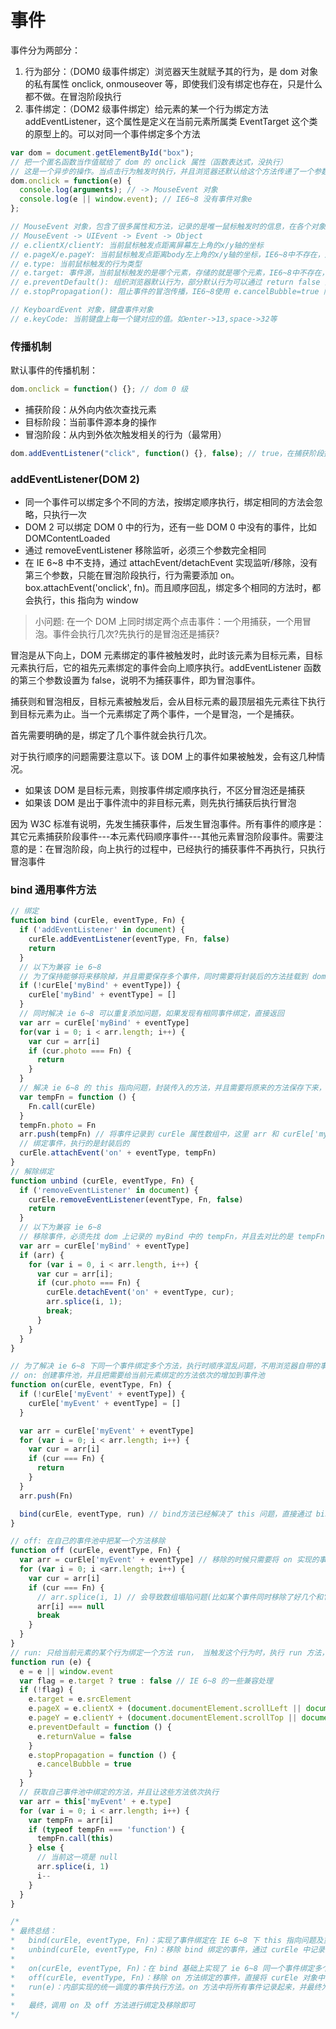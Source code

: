 # 事件

事件分为两部分：

1. 行为部分：（DOM0 级事件绑定）浏览器天生就赋予其的行为，是 dom 对象的私有属性 onclick, onmouseover 等，即使我们没有绑定也存在，只是什么都不做。在冒泡阶段执行
2. 事件绑定：（DOM2 级事件绑定）给元素的某一个行为绑定方法 addEventListener，这个属性是定义在当前元素所属类 EventTarget 这个类的原型上的。可以对同一个事件绑定多个方法

```js
var dom = document.getElementById("box");
// 把一个匿名函数当作值赋给了 dom 的 onclick 属性（函数表达式，没执行）
// 这是一个异步的操作。当点击行为触发时执行，并且浏览器还默认给这个方法传递了一个参数值，即事件对象
dom.onclick = function(e) {
  console.log(arguments); // -> MouseEvent 对象
  console.log(e || window.event); // IE6~8 没有事件对象e
};

// MouseEvent 对象，包含了很多属性和方法，记录的是唯一鼠标触发时的信息，在各个对象上触发相同
// MouseEvent -> UIEvent -> Event -> Object
// e.clientX/clientY: 当前鼠标触发点距离屏幕左上角的x/y轴的坐标
// e.pageX/e.pageY: 当前鼠标触发点距离body左上角的x/y轴的坐标，IE6~8中不存在，通过 e.clientY + document.documentElement.scrollTop || document.body.scrollTop 获取
// e.type: 当前鼠标触发的行为类型
// e.target: 事件源，当前鼠标触发的是哪个元素，存储的就是哪个元素，IE6~8中不存在，使用 e.srcElement
// e.preventDefault(): 组织浏览器默认行为，部分默认行为可以通过 return false 阻止
// e.stopPropagation(): 阻止事件的冒泡传播，IE6~8使用 e.cancelBubble=true 阻止

// KeyboardEvent 对象，键盘事件对象
// e.keyCode: 当前键盘上每一个键对应的值。如enter->13,space->32等
```

### 传播机制

默认事件的传播机制：

```js
dom.onclick = function() {}; // dom 0 级
```

- 捕获阶段：从外向内依次查找元素
- 目标阶段：当前事件源本身的操作
- 冒泡阶段：从内到外依次触发相关的行为（最常用）

```js
dom.addEventListener("click", function() {}, false); // true，在捕获阶段执行，false，在冒泡阶段执行
```

### addEventListener(DOM 2)

- 同一个事件可以绑定多个不同的方法，按绑定顺序执行，绑定相同的方法会忽略，只执行一次
- DOM 2 可以绑定 DOM 0 中的行为，还有一些 DOM 0 中没有的事件，比如 DOMContentLoaded
- 通过 removeEventListener 移除监听，必须三个参数完全相同
- 在 IE 6~8 中不支持，通过 attachEvent/detachEvent 实现监听/移除，没有第三个参数，只能在冒泡阶段执行，行为需要添加 on。box.attachEvent('onclick', fn)。而且顺序回乱，绑定多个相同的方法时，都会执行，this 指向为 window

> 小问题: 在一个 DOM 上同时绑定两个点击事件：一个用捕获，一个用冒泡。事件会执行几次?先执行的是冒泡还是捕获?

冒泡是从下向上，DOM 元素绑定的事件被触发时，此时该元素为目标元素，目标元素执行后，它的祖先元素绑定的事件会向上顺序执行。addEventListener 函数的第三个参数设置为 false，说明不为捕获事件，即为冒泡事件。

捕获则和冒泡相反，目标元素被触发后，会从目标元素的最顶层祖先元素往下执行到目标元素为止。当一个元素绑定了两个事件，一个是冒泡，一个是捕获。

首先需要明确的是，绑定了几个事件就会执行几次。

对于执行顺序的问题需要注意以下。该 DOM 上的事件如果被触发，会有这几种情况。

- 如果该 DOM 是目标元素，则按事件绑定顺序执行，不区分冒泡还是捕获
- 如果该 DOM 是出于事件流中的非目标元素，则先执行捕获后执行冒泡

因为 W3C 标准有说明，先发生捕获事件，后发生冒泡事件。所有事件的顺序是：其它元素捕获阶段事件---本元素代码顺序事件---其他元素冒泡阶段事件。需要注意的是：在冒泡阶段，向上执行的过程中，已经执行的捕获事件不再执行，只执行冒泡事件

### bind 通用事件方法

```js
// 绑定
function bind (curEle, eventType, Fn) {
  if ('addEventListener' in document) {
    curEle.addEventListener(eventType, Fn, false)
    return
  }
  // 以下为兼容 ie 6~8
  // 为了保持能够将来移除掉，并且需要保存多个事件，同时需要将封装后的方法挂载到 dom 上，因为在 unbind 的时候也拿不到这个 tempFn，只能拿到 curEle，Fn。所以这里将封装的事件挂载到了 curEle 对象上，并且携带了 eventType ，避免不同事件绑定相同方法时 unbind 错
  if (!curEle['myBind' + eventType]) {
    curEle['myBind' + eventType] = []
  }
  // 同时解决 ie 6~8 可以重复添加问题，如果发现有相同事件绑定，直接返回
  var arr = curEle['myBind' + eventType]
  for(var i = 0; i < arr.length; i++) {
    var cur = arr[i]
    if (cur.photo === Fn) {
      return
    }
  }
  // 解决 ie 6~8 的 this 指向问题，封装传入的方法，并且需要将原来的方法保存下来，将来移除时用，因为移除的时候只能拿到没有封装的方法
  var tempFn = function () {
    Fn.call(curEle)
  }
  tempFn.photo = Fn
  arr.push(tempFn) // 将事件记录到 curEle 属性数组中，这里 arr 和 curEle['myBind' + eventType] 指向同一个内存地址
  // 绑定事件，执行的是封装后的
  curEle.attachEvent('on' + eventType, tempFn)
}
// 解除绑定
function unbind (curEle, eventType, Fn) {
  if ('removeEventListener' in document) {
    curEle.removeEventListener(eventType, Fn, false)
    return
  }
  // 以下为兼容 ie 6~8
  // 移除事件，必须先找 dom 上记录的 myBind 中的 tempFn，并且去对比的是 tempFn 的 photo 与传入的 Fn
  var arr = curEle['myBind' + eventType]
  if (arr) {
    for (var i = 0, i < arr.length, i++) {
      var cur = arr[i];
      if (cur.photo === Fn) {
        curEle.detachEvent('on' + eventType, cur);
        arr.splice(i, 1);
        break;
      }
    }
  }
}

// 为了解决 ie 6~8 下同一个事件绑定多个方法，执行时顺序混乱问题，不用浏览器自带的事件池，而是自己模拟标准浏览器事件池实现
// on: 创建事件池，并且把需要给当前元素绑定的方法依次的增加到事件池
function on(curEle, eventType, Fn) {
  if (!curEle['myEvent' + eventType]) {
    curEle['myEvent' + eventType] = []
  }

  var arr = curEle['myEvent' + eventType]
  for (var i = 0; i < arr.length; i++) {
    var cur = arr[i]
    if (cur === Fn) {
      return
    }
  }
  arr.push(Fn)

  bind(curEle, eventType, run) // bind方法已经解决了 this 问题，直接通过 bind 将事件绑定到 run 上，顺序执行
}

// off: 在自己的事件池中把某一个方法移除
function off (curEle, eventType, Fn) {
  var arr = curEle['myEvent' + eventType] // 移除的时候只需要将 on 实现的事件池中的移除
  for (var i = 0; i <arr.length; i++) {
    var cur = arr[i]
    if (cur === Fn) {
      // arr.splice(i, 1) // 会导致数组塌陷问题(比如某个事件同时移除了好几个和它绑定一样绑定在同一个事件上的事件)
      arr[i] === null
      break
    }
  }
}
// run: 只给当前元素的某个行为绑定一个方法 run， 当触发这个行为时，执行 run 方法，run 方法中根据 on 事件池中保存的事件顺序执行
function run (e) {
  e = e || window.event
  var flag = e.target ? true : false // IE 6~8 的一些兼容处理
  if (!flag) {
    e.target = e.srcElement
    e.pageX = e.clientX + (document.documentElement.scrollLeft || document.body.scrollLeft)
    e.pageY = e.clientY + (document.documentElement.scrollTop || document.body.scrollTop)
    e.preventDefault = function () {
      e.returnValue = false
    }
    e.stopPropagation = function () {
      e.cancelBubble = true
    }
  }
  // 获取自己事件池中绑定的方法，并且让这些方法依次执行
  var arr = this['myEvent' + e.type]
  for (var i = 0; i < arr.length; i++) {
    var tempFn = arr[i]
    if (typeof tempFn === 'function') {
      tempFn.call(this)
    } else {
      // 当前这一项是 null
      arr.splice(i, 1)
      i--
    }
  }
}

/*
* 最终总结：
*   bind(curEle, eventType, Fn)：实现了事件绑定在 IE 6~8 下 this 指向问题及重复绑定相同方法问题，需要包装 Fn，并且将包装前后的方法记载到 curEle 属性中，已便于 unbind 移除
*   unbind(curEle, eventType, Fn)：移除 bind 绑定的事件，通过 curEle 中记录的属性进行对比
*
*   on(curEle, eventType, Fn)：在 bind 基础上实现了 ie 6~8 同一个事件绑定多个方法时，执行顺序混乱问题。on 为自己实现的事件池，顺序记录了 curEle 绑定的事件，挂载在 curEle 对象上，为一个数组
*   off(curEle, eventType, Fn)：移除 on 方法绑定的事件，直接将 curEle 对象中记录事件数组中某一天数据移除
*   run(e)：内部实现的统一调度的事件执行方法。on 方法中将所有事件记录起来，并最终为每一个事件绑定了 run 方法，此处会注意携带 this 指向及重复问题，当事件触发，执行 run 方法，到 on 中的事件池数组中依次执行，从而解决顺序问题。
*
*   最终，调用 on 及 off 方法进行绑定及移除即可
*/
```
